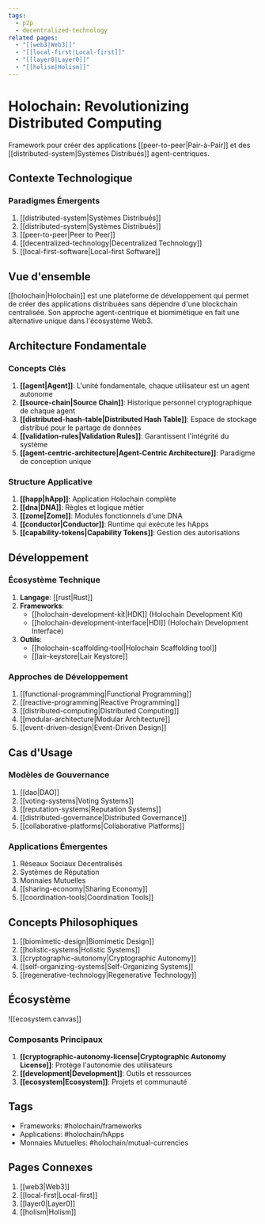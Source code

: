 ```yaml
---
tags:
  - p2p
  - decentralized-technology
related pages:
  - "[[web3|Web3]]"
  - "[[local-first|Local-first]]"
  - "[[layer0|Layer0]]"
  - "[[holism|Holism]]"
---
```

# Holochain: Revolutionizing Distributed Computing

Framework pour créer des applications [[peer-to-peer|Pair-à-Pair]] et des [[distributed-system|Systèmes Distribués]] agent-centriques.

## Contexte Technologique

### Paradigmes Émergents

1. [[distributed-system|Systèmes Distribués]]
2. [[distributed-system|Systèmes Distribués]]
3. [[peer-to-peer|Peer to Peer]]
4. [[decentralized-technology|Decentralized Technology]]
5. [[local-first-software|Local-first Software]]

## Vue d'ensemble

[[holochain|Holochain]] est une plateforme de développement qui permet de créer des applications distribuées sans dépendre d'une blockchain centralisée. Son approche agent-centrique et biomimétique en fait une alternative unique dans l'écosystème Web3.

## Architecture Fondamentale

### Concepts Clés

1. **[[agent|Agent]]**: L'unité fondamentale, chaque utilisateur est un agent autonome
2. **[[source-chain|Source Chain]]**: Historique personnel cryptographique de chaque agent
3. **[[distributed-hash-table|Distributed Hash Table]]**: Espace de stockage distribué pour le partage de données
4. **[[validation-rules|Validation Rules]]**: Garantissent l'intégrité du système
5. **[[agent-centric-architecture|Agent-Centric Architecture]]**: Paradigme de conception unique

### Structure Applicative

1. **[[happ|hApp]]**: Application Holochain complète
2. **[[dna|DNA]]**: Règles et logique métier
3. **[[zome|Zome]]**: Modules fonctionnels d'une DNA
4. **[[conductor|Conductor]]**: Runtime qui exécute les hApps
5. **[[capability-tokens|Capability Tokens]]**: Gestion des autorisations

## Développement

### Écosystème Technique

1. **Langage**: [[rust|Rust]]
2. **Frameworks**:
   - [[holochain-development-kit|HDK]] (Holochain Development Kit)
   - [[holochain-development-interface|HDI]] (Holochain Development Interface)
3. **Outils**:
   - [[holochain-scaffolding-tool|Holochain Scaffolding tool]]
   - [[lair-keystore|Lair Keystore]]

### Approches de Développement

1. [[functional-programming|Functional Programming]]
2. [[reactive-programming|Reactive Programming]]
3. [[distributed-computing|Distributed Computing]]
4. [[modular-architecture|Modular Architecture]]
5. [[event-driven-design|Event-Driven Design]]

## Cas d'Usage

### Modèles de Gouvernance

1. [[dao|DAO]]
2. [[voting-systems|Voting Systems]]
3. [[reputation-systems|Reputation Systems]]
4. [[distributed-governance|Distributed Governance]]
5. [[collaborative-platforms|Collaborative Platforms]]

### Applications Émergentes

1. Réseaux Sociaux Décentralisés
2. Systèmes de Réputation
3. Monnaies Mutuelles
4. [[sharing-economy|Sharing Economy]]
5. [[coordination-tools|Coordination Tools]]

## Concepts Philosophiques

1. [[biomimetic-design|Biomimetic Design]]
2. [[holistic-systems|Holistic Systems]]
3. [[cryptographic-autonomy|Cryptographic Autonomy]]
4. [[self-organizing-systems|Self-Organizing Systems]]
5. [[regenerative-technology|Regenerative Technology]]

## Écosystème

![[ecosystem.canvas]]

### Composants Principaux

1. **[[cryptographic-autonomy-license|Cryptographic Autonomy License]]**: Protège l'autonomie des utilisateurs
2. **[[development|Development]]**: Outils et ressources
3. **[[ecosystem|Ecosystem]]**: Projets et communauté

## Tags

- Frameworks: #holochain/frameworks
- Applications: #holochain/hApps
- Monnaies Mutuelles: #holochain/mutual-currencies

## Pages Connexes

1. [[web3|Web3]]
2. [[local-first|Local-first]]
3. [[layer0|Layer0]]
4. [[holism|Holism]]
